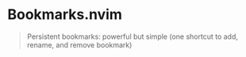 # Bookmarks.nvim
> Persistent bookmarks: powerful but simple (one shortcut to add, rename, and remove bookmark)
